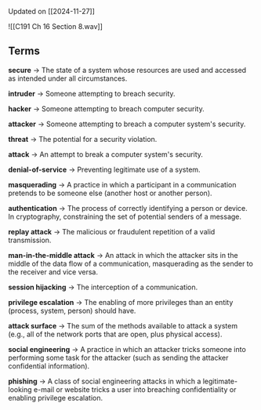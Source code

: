 Updated on [[2024-11-27]]

![[C191 Ch 16 Section 8.wav]]

## Terms

**secure** → The state of a system whose resources are used and accessed as intended under all circumstances.

**intruder** → Someone attempting to breach security.

**hacker** → Someone attempting to breach computer security.

**attacker** → Someone attempting to breach a computer system's security.

**threat** → The potential for a security violation.

**attack** → An attempt to break a computer system's security.

**denial-of-service** → Preventing legitimate use of a system.

**masquerading** → A practice in which a participant in a communication pretends to be someone else (another host or another person).

**authentication** → The process of correctly identifying a person or device. In cryptography, constraining the set of potential senders of a message.

**replay attack** → The malicious or fraudulent repetition of a valid transmission.

**man-in-the-middle attack** → An attack in which the attacker sits in the middle of the data flow of a communication, masquerading as the sender to the receiver and vice versa.

**session hijacking** → The interception of a communication.

**privilege escalation** → The enabling of more privileges than an entity (process, system, person) should have.

**attack surface** → The sum of the methods available to attack a system (e.g., all of the network ports that are open, plus physical access).

**social engineering** → A practice in which an attacker tricks someone into performing some task for the attacker (such as sending the attacker confidential information).

**phishing** → A class of social engineering attacks in which a legitimate-looking e-mail or website tricks a user into breaching confidentiality or enabling privilege escalation.